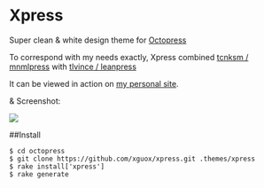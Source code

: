 
Xpress
======

Super  clean & white design theme for [Octopress](http://octopress.org)

To correspond with my needs exactly, Xpress combined  [tcnksm / mnmlpress](https://github.com/tcnksm/mnmlpress) with [tlvince / leanpress](https://github.com/tlvince/leanpress)

It can be viewed in action on [my personal site](http://xguox.me/).

& Screenshot:

![](https://gagqnq.dm2301.livefilestore.com/y2pgGB6njkMoSbIBHSyZvsFl-NyXsUiNM9YF0L4d-xGZJLZF2xD_eGpNCI3ehRiwcuFbOjCdPOgHQDwKZGRvgRimDbLhmdcR0xmFwNUBPb2c20/屏幕快照%202013-10-16%206.22.11%20PM.png?psid=1)

##Install

```
$ cd octopress
$ git clone https://github.com/xguox/xpress.git .themes/xpress
$ rake install['xpress']
$ rake generate
```
